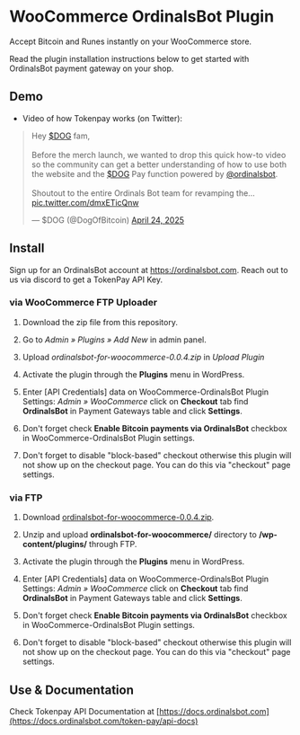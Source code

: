 # WooCommerce OrdinalsBot Plugin

Accept Bitcoin and Runes instantly on your WooCommerce store.

Read the plugin installation instructions below to get started with OrdinalsBot payment gateway on your shop.

## Demo 
* Video of how Tokenpay works (on Twitter):
<blockquote class="twitter-tweet" data-media-max-width="560"><p lang="en" dir="ltr">Hey <a href="https://twitter.com/search?q=%24DOG&amp;src=ctag&amp;ref_src=twsrc%5Etfw">$DOG</a> fam,<br><br>Before the merch launch, we wanted to drop this quick how-to video so the community can get a better understanding of how to use both the website and the <a href="https://twitter.com/search?q=%24DOG&amp;src=ctag&amp;ref_src=twsrc%5Etfw">$DOG</a> Pay function powered by <a href="https://twitter.com/ordinalsbot?ref_src=twsrc%5Etfw">@ordinalsbot</a>.<br><br>Shoutout to the entire Ordinals Bot team for revamping the… <a href="https://t.co/dmxETicQnw">pic.twitter.com/dmxETicQnw</a></p>&mdash; $DOG (@DogOfBitcoin) <a href="https://twitter.com/DogOfBitcoin/status/1915211890453799006?ref_src=twsrc%5Etfw">April 24, 2025</a></blockquote> <script async src="https://platform.twitter.com/widgets.js" charset="utf-8"></script>


## Install

Sign up for an OrdinalsBot account at <https://ordinalsbot.com>. Reach out to us via discord to get a TokenPay API Key.

### via WooCommerce FTP Uploader

1. Download the zip file from this repository.

2. Go to *Admin » Plugins » Add New* in admin panel.

3. Upload *ordinalsbot-for-woocommerce-0.0.4.zip* in *Upload Plugin*

4. Activate the plugin through the **Plugins** menu in WordPress.

5. Enter [API Credentials] data on WooCommerce-OrdinalsBot Plugin Settings: *Admin » WooCommerce* click on **Checkout** tab find **OrdinalsBot** in Payment Gateways table and click **Settings**.

6. Don't forget check **Enable Bitcoin payments via OrdinalsBot** checkbox in WooCommerce-OrdinalsBot Plugin settings.

7. Don't forget to disable "block-based" checkout otherwise this plugin will not show up on the checkout page. You can do this via "checkout" page settings.

### via FTP

1. Download [ordinalsbot-for-woocommerce-0.0.4.zip](https://github.com/ordinalsbot/tokenpay-for-woocommerce/archive/refs/heads/main.zip).

2. Unzip and upload **ordinalsbot-for-woocommerce/** directory to **/wp-content/plugins/** through FTP.

3. Activate the plugin through the **Plugins** menu in WordPress.

4. Enter [API Credentials] data on WooCommerce-OrdinalsBot Plugin Settings: *Admin » WooCommerce* click on **Checkout** tab find **OrdinalsBot** in Payment Gateways table and click **Settings**.

5. Don't forget check **Enable Bitcoin payments via OrdinalsBot** checkbox in WooCommerce-OrdinalsBot Plugin settings.

6. Don't forget to disable "block-based" checkout otherwise this plugin will not show up on the checkout page. You can do this via "checkout" page settings.

## Use & Documentation
Check Tokenpay API Documentation at [https://docs.ordinalsbot.com](https://docs.ordinalsbot.com/token-pay/api-docs)